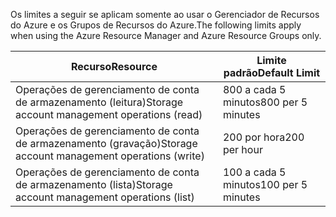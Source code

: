 <span data-ttu-id="307e0-101">Os limites a seguir se aplicam somente ao usar o Gerenciador de Recursos do Azure e os Grupos de Recursos do Azure.</span><span class="sxs-lookup"><span data-stu-id="307e0-101">The following limits apply when using the Azure Resource Manager and Azure Resource Groups only.</span></span>

| <span data-ttu-id="307e0-102">Recurso</span><span class="sxs-lookup"><span data-stu-id="307e0-102">Resource</span></span> | <span data-ttu-id="307e0-103">Limite padrão</span><span class="sxs-lookup"><span data-stu-id="307e0-103">Default Limit</span></span> |
| --- | --- |
| <span data-ttu-id="307e0-104">Operações de gerenciamento de conta de armazenamento (leitura)</span><span class="sxs-lookup"><span data-stu-id="307e0-104">Storage account management operations (read)</span></span> |<span data-ttu-id="307e0-105">800 a cada 5 minutos</span><span class="sxs-lookup"><span data-stu-id="307e0-105">800 per 5 minutes</span></span> |
| <span data-ttu-id="307e0-106">Operações de gerenciamento de conta de armazenamento (gravação)</span><span class="sxs-lookup"><span data-stu-id="307e0-106">Storage account management operations (write)</span></span> |<span data-ttu-id="307e0-107">200 por hora</span><span class="sxs-lookup"><span data-stu-id="307e0-107">200 per hour</span></span> |
| <span data-ttu-id="307e0-108">Operações de gerenciamento de conta de armazenamento (lista)</span><span class="sxs-lookup"><span data-stu-id="307e0-108">Storage account management operations (list)</span></span> |<span data-ttu-id="307e0-109">100 a cada 5 minutos</span><span class="sxs-lookup"><span data-stu-id="307e0-109">100 per 5 minutes</span></span> |

